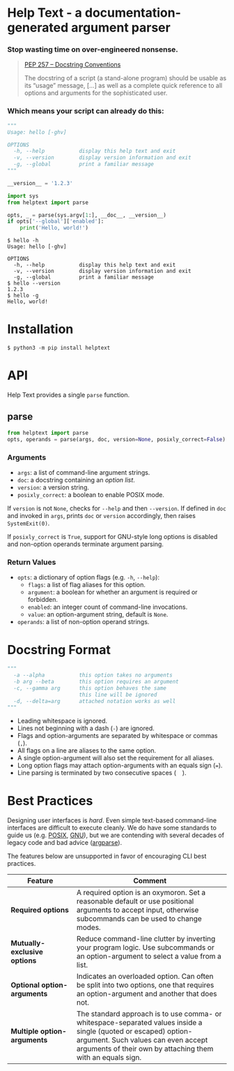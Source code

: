 # Help Text - a documentation-generated argument parser

### Stop wasting time on over-engineered nonsense.

> [PEP 257 – Docstring Conventions][1]
>
> The docstring of a script (a stand-alone program) should be usable as its
> “usage” message, [...] as well as a complete quick reference to all options
> and arguments for the sophisticated user.

### Which means your script can already do this:

```py
"""
Usage: hello [-ghv]

OPTIONS
  -h, --help           display this help text and exit
  -v, --version        display version information and exit
  -g, --global         print a familiar message
"""

__version__ = '1.2.3'

import sys
from helptext import parse

opts, _ = parse(sys.argv[1:], __doc__, __version__)
if opts['--global']['enabled']:
    print('Hello, world!')
```

```console
$ hello -h
Usage: hello [-ghv]

OPTIONS
  -h, --help           display this help text and exit
  -v, --version        display version information and exit
  -g, --global         print a familiar message
$ hello --version
1.2.3
$ hello -g
Hello, world!
```

# Installation

```console
$ python3 -m pip install helptext
```

# API

Help Text provides a single `parse` function.

## parse

```py
from helptext import parse
opts, operands = parse(args, doc, version=None, posixly_correct=False)
```

### Arguments
  - `args`: a list of command-line argument strings.
  - `doc`: a docstring containing an _option list_.
  - `version`: a version string.
  - `posixly_correct`: a boolean to enable POSIX mode.

If `version` is not `None`, checks for `--help` and then `--version`. If
defined in `doc` and invoked in `args`, prints `doc` or `version` accordingly,
then raises `SystemExit(0)`.

If `posixly_correct` is `True`, support for GNU-style long options is disabled
and non-option operands terminate argument parsing.

### Return Values
  - `opts`: a dictionary of option flags (e.g. `-h`, `--help`):
    - `flags`: a list of flag aliases for this option.
    - `argument`: a boolean for whether an argument is required or forbidden.
    - `enabled`: an integer count of command-line invocations.
    - `value`: an option-argument string, default is `None`.
  - `operands`: a list of non-option operand strings.

# Docstring Format

```py
"""
  -a --alpha           this option takes no arguments
  -b arg --beta        this option requires an argument
  -c, --gamma arg      this option behaves the same
                       this line will be ignored
  -d, --delta=arg      attached notation works as well
"""
```

- Leading whitespace is ignored.
- Lines not beginning with a dash (`-`) are ignored.
- Flags and option-arguments are separated by whitespace or commas (`,`).
- All flags on a line are aliases to the same option.
- A single option-argument will also set the requirement for all aliases.
- Long option flags may attach option-arguments with an equals sign (`=`).
- Line parsing is terminated by two consecutive spaces (`  `).

# Best Practices

Designing user interfaces is _hard_. Even simple text-based command-line
interfaces are difficult to execute cleanly. We do have some standards to
guide us (e.g. [POSIX][2], [GNU][3]), but we are contending with several
decades of legacy code and bad advice ([argparse][4]).

The features below are unsupported in favor of encouraging CLI best practices.

<table>
  <thead>
    <tr>
      <th style="width:30%">Feature</th>
      <th>Comment</th>
    </tr>
  </thead>
  <tbody>
    <tr>
      <td><b>Required options</b></td>
      <td>
A required option is an oxymoron. Set a reasonable default or use positional
arguments to accept input, otherwise subcommands can be used to change modes.
      </td>
    </tr>
    <tr>
      <td><b>Mutually-exclusive options</b></td>
      <td>
Reduce command-line clutter by inverting your program logic. Use subcommands
or an option-argument to select a value from a list.
      </td>
    </tr>
    <tr>
      <td><b>Optional option-arguments</b></td>
      <td>
Indicates an overloaded option. Can often be split into two options, one that
requires an option-argument and another that does not.
      </td>
    </tr>
    <tr>
      <td><b>Multiple option-arguments</b></td>
      <td>
The standard approach is to use comma- or whitespace-separated values inside
a single (quoted or escaped) option-argument. Such values can even accept
arguments of their own by attaching them with an equals sign.
      </td>
    </tr>
  </tbody>
</table>

[1]: https://peps.python.org/pep-0257
[2]: https://pubs.opengroup.org/onlinepubs/9699919799/basedefs/V1_chap12.html
[3]: https://www.gnu.org/software/libc/manual/html_node/Argument-Syntax.html
[4]: https://docs.python.org/3/library/argparse.html

